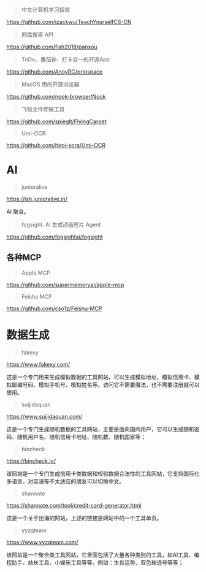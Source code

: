 > 中文计算机学习指南

https://github.com/izackwu/TeachYourselfCS-CN

> 网盘搜索 API

https://github.com/fish2018/pansou

> ToDo、番茄钟、打卡合一的开源App

https://github.com/AnoyRC/priospace

> MacOS 用的开源浏览器

https://github.com/nook-browser/Nook

> 飞毯文件传输工具

https://github.com/spieglt/FlyingCarpet

> Umi-OCR

https://github.com/hiroi-sora/Umi-OCR

# AI

> junioralive

https://ish.junioralive.in/

AI 聚合。

> fogsight: AI 生成动画短片 Agent

https://github.com/fogsightai/fogsight

## 各种MCP
> Apple MCP

https://github.com/supermemoryai/apple-mcp

> Feishu MCP

https://github.com/cso1z/Feishu-MCP

# 数据生成

> fakexy

https://www.fakexy.com/

这是一个专门用来生成模拟数据的工具网站，可以生成模拟地址、模拟信用卡、模拟邮编号码、模拟手机号、模拟姓名等。访问它不需要魔法，也不需要注册就可以使用。

> suijidaquan

https://www.suijidaquan.com/

这是一个专门生成随机数据的工具网站，主要是面向国内用户，它可以生成随机密码、随机用户名、随机信用卡地址、随机数、随机国家等；

> bincheck

https://bincheck.io/

该网站是一个专门生成信用卡类数据和校验数据合法性的工具网站，它支持国际化多语言，对英语等不太适应的朋友可以切换中文。

> shannote

https://shannote.com/tool/credit-card-generator.html

这是一个关于出海的网站，上述的链接是网站中的一个工具单页。

> yyzqteam

https://www.yyzqteam.com/

该网站是一个聚合类工具网站，它里面包括了大量各种类别的工具，如AI工具、编程助手、站长工具、小娱乐工具等等。例如：生肖运势、双色球选号等等；



